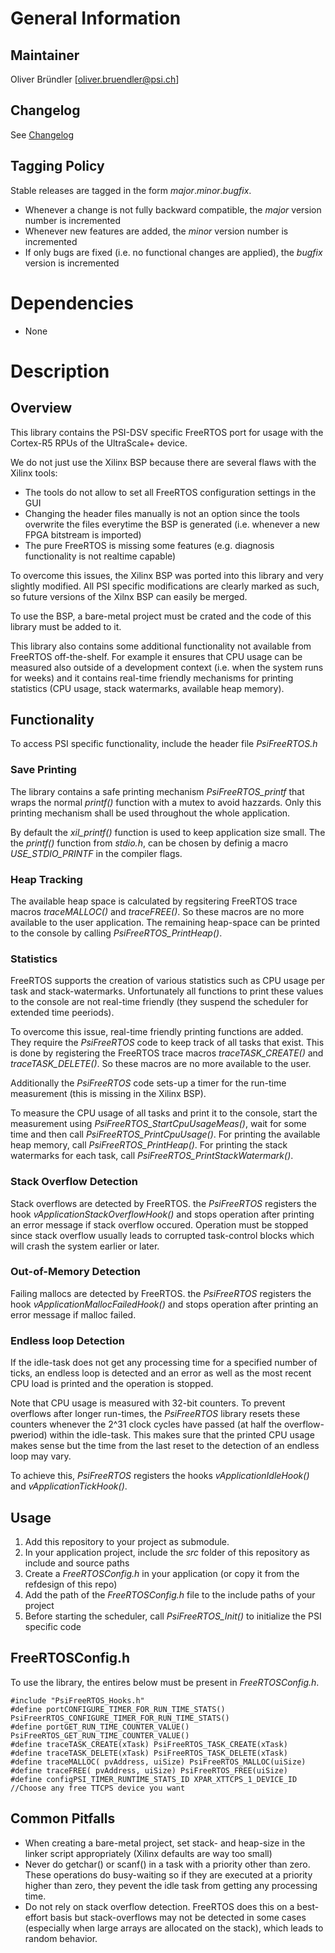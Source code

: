 # General Information

## Maintainer
Oliver Bründler [oliver.bruendler@psi.ch]

## Changelog
See [Changelog](Changelog.md)

## Tagging Policy
Stable releases are tagged in the form *major*.*minor*.*bugfix*. 

* Whenever a change is not fully backward compatible, the *major* version number is incremented
* Whenever new features are added, the *minor* version number is incremented
* If only bugs are fixed (i.e. no functional changes are applied), the *bugfix* version is incremented
 
# Dependencies

* None

# Description

## Overview
This library contains the PSI-DSV specific FreeRTOS port for usage with the Cortex-R5 RPUs of the UltraScale+ device. 

We do not just use the Xilinx BSP because there are several flaws with the Xilinx tools:

* The tools do not allow to set all FreeRTOS configuration settings in the GUI
* Changing the header files manually is not an option since the tools overwrite the files everytime the BSP is generated (i.e. whenever a new FPGA bitstream is imported)
* The pure FreeRTOS is missing some features (e.g. diagnosis functionality is not realtime capable)

To overcome this issues, the Xilinx BSP was ported into this library and very slightly modified. All PSI specific modifications are clearly marked as such, so future versions of the Xilnx BSP can easily be merged. 

To use the BSP, a bare-metal project must be crated and the code of this library must be added to it.

This library also contains some additional functionality not available from FreeRTOS off-the-shelf. For example it ensures that CPU usage can be measured also outside of a development context (i.e. when the system runs for weeks) and it contains real-time friendly mechanisms for printing statistics (CPU usage, stack watermarks, available heap memory).

## Functionality

To access PSI specific functionality, include the header file *PsiFreeRTOS.h*

### Save Printing

The library contains a safe printing mechanism *PsiFreeRTOS_printf* that wraps the normal *printf()* function with a mutex to avoid hazzards. Only this printing mechanism shall be used throughout the whole application. 

By default the *xil_printf()* function is used to keep application size small. The the *printf()* function from *stdio.h*, can be chosen by definig a macro *USE_STDIO_PRINTF* in the compiler flags.

### Heap Tracking

The available heap space is calculated by regsitering FreeRTOS trace macros *traceMALLOC()* and *traceFREE()*. So these macros are no more available to the user application. The remaining heap-space can be printed to the console by calling *PsiFreeRTOS_PrintHeap()*.

### Statistics
FreeRTOS supports the creation of various statistics such as CPU usage per task and stack-watermarks. Unfortunately all functions to print these values to the console are not real-time friendly (they suspend the scheduler for extended time peeriods).

To overcome this issue, real-time friendly printing functions are added. They require the *PsiFreeRTOS* code to keep track of all tasks that exist. This is done by registering the FreeRTOS trace macros *traceTASK_CREATE()* and *traceTASK_DELETE()*. So these macros are no more available to the user.

Additionally the *PsiFreeRTOS* code sets-up a timer for the run-time measurement (this is missing in the Xilinx BSP). 

To measure the CPU usage of all tasks and print it to the console, start the measurement using *PsiFreeRTOS_StartCpuUsageMeas()*, wait for some time and then call *PsiFreeRTOS_PrintCpuUsage()*. For printing the available heap memory, call *PsiFreeRTOS_PrintHeap()*. For printing the stack watermarks for each task, call *PsiFreeRTOS_PrintStackWatermark()*.


### Stack Overflow Detection

Stack overflows are detected by FreeRTOS. the *PsiFreeRTOS* registers the hook *vApplicationStackOverflowHook()* and stops operation after printing an error message if stack overflow occured. Operation must be stopped since stack overflow usually leads to corrupted task-control blocks which will crash the system earlier or later.

### Out-of-Memory Detection

Failing mallocs are detected by FreeRTOS. the *PsiFreeRTOS* registers the hook *vApplicationMallocFailedHook()* and stops operation after printing an error message if malloc failed. 

### Endless loop Detection

If the idle-task does not get any processing time for a specified number of ticks, an endless loop is detected and an error as well as the most recent CPU load is printed and the operation is stopped.

Note that CPU usage is measured with 32-bit counters. To prevent overflows after longer run-times, the *PsiFreeRTOS* library resets these counters whenever the 2^31 clock cycles have passed (at half the overflow-pweriod) within the idle-task. This makes sure that the printed CPU usage makes sense but the time from the last reset to the detection of an endless loop may vary.

To achieve this, *PsiFreeRTOS* registers the hooks *vApplicationIdleHook()* and *vApplicationTickHook()*.

## Usage

1. Add this repository to your project as submodule.
2. In your application project, include the *src* folder of this repository as include and source paths
3. Create a *FreeRTOSConfig.h* in your application (or copy it from the refdesign of this repo)
4. Add the path of the *FreeRTOSConfig.h* file to the include paths of your project
5. Before starting the scheduler, call *PsiFreeRTOS\_Init()* to initialize the PSI specific code

## FreeRTOSConfig.h 

To use the library, the entires below must be present in *FreeRTOSConfig.h*.

```
#include "PsiFreeRTOS_Hooks.h"
#define portCONFIGURE_TIMER_FOR_RUN_TIME_STATS() PsiFreerRTOS_CONFIGURE_TIMER_FOR_RUN_TIME_STATS()
#define portGET_RUN_TIME_COUNTER_VALUE() PsiFreeRTOS_GET_RUN_TIME_COUNTER_VALUE()
#define traceTASK_CREATE(xTask) PsiFreeRTOS_TASK_CREATE(xTask)
#define traceTASK_DELETE(xTask) PsiFreeRTOS_TASK_DELETE(xTask)
#define traceMALLOC( pvAddress, uiSize) PsiFreeRTOS_MALLOC(uiSize)
#define traceFREE( pvAddress, uiSize) PsiFreeRTOS_FREE(uiSize)
#define configPSI_TIMER_RUNTIME_STATS_ID XPAR_XTTCPS_1_DEVICE_ID //Choose any free TTCPS device you want
```

## Common Pitfalls

* When creating a bare-metal project, set stack- and heap-size in the linker script appropriately (Xilinx defaults are way too small)
* Never do getchar() or scanf() in a task with a priority other than zero. These operations do busy-waiting so if they are executed at a priority higher than zero, they pevent the idle task from getting any processing time.
* Do not rely on stack overflow detection. FreeRTOS does this on a best-effort basis but stack-overflows may not be detected in some cases (especially when large arrays are allocated on the stack), which leads to random behavior.







